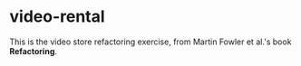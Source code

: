 # video-rental
This is the video store refactoring exercise, from Martin Fowler et al.'s book __Refactoring__. 



